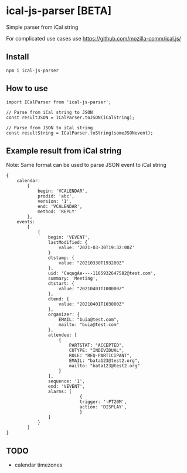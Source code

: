 # ical-js-parser [BETA]

Simple parser from iCal string

For complicated use cases use https://github.com/mozilla-comm/ical.js/

## Install

    npm i ical-js-parser

## How to use

    import ICalParser from 'ical-js-parser';

    // Parse from iCal string to JSON
    const resultJSON = ICalParser.toJSON(iCalString);

    // Parse from JSON to iCal string
    const resultString = ICalParser.toString(someJSONevent);

## Example result from iCal string

Note: Same format can be used to parse JSON event to iCal string

    {
        calendar: 
            { 
                begin: 'VCALENDAR', 
                prodid: 'abc', 
                version: '1', 
                end: 'VCALENDAR',
                method: 'REPLY'
            },
        events: 
            [
                {
                    begin: 'VEVENT',
                    lastModified: {
                        value: '2021-03-30T19:32:00Z'
                    }
                    dtstamp: {
                        value: "20210330T193200Z"
                    },
                    uid: 'CaqugAe----1165932647582@test.com',
                    summary: 'Meeting',
                    dtstart: {
                        value: "20210401T100000Z"
                    },
                    dtend: {
                        value: "20210401T103000Z"
                    },
                    organizer: {
                        EMAIL: "buia@test.com",
                        mailto: "buia@test.com"
                    },
                    attendee: [
                        {
                            PARTSTAT: "ACCEPTED",
                            CUTYPE: "INDIVIDUAL",
                            ROLE: "REQ-PARTICIPANT",
                            EMAIL: "bata123@test2.org",
                            mailto: "bata123@test2.org"
                        }
                    ],
                    sequence: '1',
                    end: 'VEVENT',
                    alarms: [
                                {
                                trigger: '-PT20M',
                                action: 'DISPLAY',
                                }
                    ]
                }
            ]
    }


## TODO
- calendar timezones
